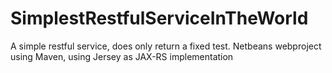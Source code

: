SimplestRestfulServiceInTheWorld
================================

A simple restful service, does only return a fixed test.  Netbeans webproject using Maven, using Jersey as JAX-RS implementation

